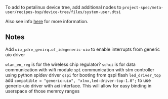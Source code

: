 To add to petalinux device tree, add additional nodes to `project-spec/meta-user/recipes-bsp/device-tree/files/system-user.dtsi`

Also see info [here](https://docs.xilinx.com/r/en-US/ug1144-petalinux-tools-reference-guide/Configuring-Device-Tree) for more information.


## Notes
Add `uio_pdrv_genirq.of_id=generic-uio` to enable interrupts from generic uio driver

`wlan_en_reg` is for the wireless chip regulator?
`sdhci` is for data communication with wifi module
`spi` communication with stm controller using python spidev driver
`qspi` for booting from qspi flash
`led_driver_top` add `compatible = "generic-uio", "xlnx,led-driver-top-1.0";` to use generic-uio driver with axi interface. This will allow for easy binding in userspace of those memroy ranges